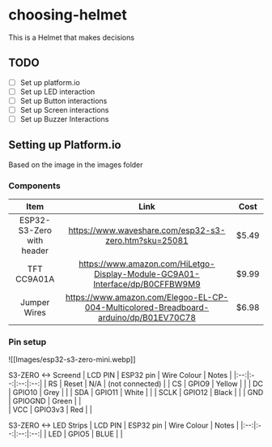 # choosing-helmet
This is a Helmet that makes decisions 


## TODO
- [ ] Set up platform.io
- [ ] Set up LED interaction
- [ ] Set up Button interactions
- [ ] Set up Screen interactions
- [ ] Set up Buzzer Interactions

## Setting up Platform.io

Based on the image in the images folder
### Components

| Item | Link | Cost |
|:--:|:--:|:--:|
|ESP32-S3-Zero with header |	https://www.waveshare.com/esp32-s3-zero.htm?sku=25081	| $5.49 |
|TFT CC9A01A |	https://www.amazon.com/HiLetgo-Display-Module-GC9A01-Interface/dp/B0CFFBW9M9 |	$9.99 |
|Jumper Wires |	https://www.amazon.com/Elegoo-EL-CP-004-Multicolored-Breadboard-arduino/dp/B01EV70C78 |	$6.98 |

### Pin setup

![[Images/esp32-s3-zero-mini.webp]]

S3-ZERO <-> Screend
| LCD PIN | ESP32 pin | Wire Colour | Notes |
|:--:|:--:|:--:|:--:|
| RS   |	Reset   | N/A	 | (not connected) |
| CS   |	GPIO9   | Yellow | |
| DC   |    GPIO10  | Grey	 | |
| SDA  |	GPIO11  | White	 | |
| SCLK |	GPIO12  | Black	 | |
| GND  |	GPIOGND | Green  | |	
| VCC  |	GPIO3v3	| Red	 | |

S3-ZERO <-> LED Strips
| LCD PIN | ESP32 pin | Wire Colour | Notes |
|:--:|:--:|:--:|:--:|
| LED | GPIO5 | BLUE | | 